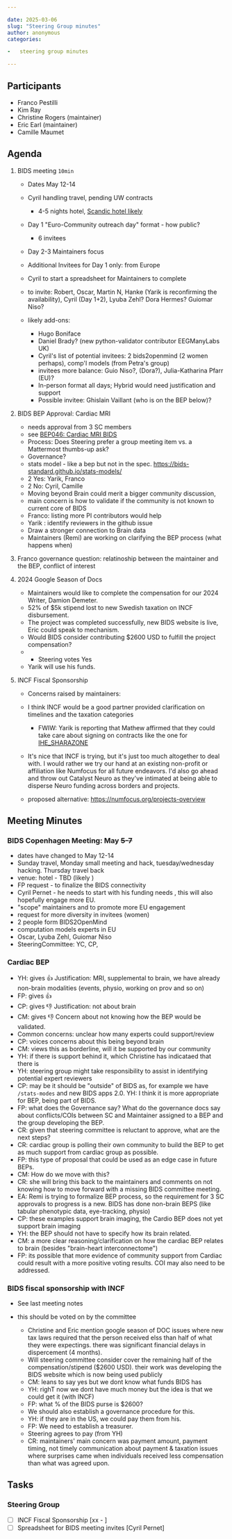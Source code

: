 ```yaml
---

date: 2025-03-06
slug: "Steering Group minutes"
author: anonymous
categories:

-   steering group minutes

---
```


<!-- more -->

## Participants

-   Franco Pestilli
-   Kim Ray
-   Christine Rogers (maintainer)
-   Eric Earl (maintainer)
-   Camille Maumet

## Agenda

1.  BIDS meeting `10min`
    -   Dates May 12-14

    -   Cyril handling travel, pending UW contracts

        -   4-5 nights hotel, [Scandic hotel likely](https://www.scandichotels.dk/hoteller/danmark/kobenhavn/scandic-sydhavnen?\&cmpid=ppc_BH2d\&s_kwcid=AL!7589!3!650888367006!e!!g!!scandic%20sydhavnen\&gad_source=1)

    -   Day 1 "Euro-Community outreach day" format - how public?
        -   6 invitees

    -   Day 2-3 Maintainers focus

    -   Additional Invitees for Day 1 only: from Europe

    -   Cyril to start a spreadsheet for Maintainers to complete

    -   to invite: Robert, Oscar, Martin N, Hanke (Yarik is reconfirming the availability), Cyril (Day 1+2), Lyuba Zehl? Dora Hermes? Guiomar Niso?

    -   likely add-ons:
        -   Hugo Boniface
        -   Daniel Brady? (new python-validator contributor EEGManyLabs UK)
        -   Cyril's list of potential invitees: 2 bids2openmind (2 women perhaps), comp'l models (from Petra's group)
        -   invitees more balance: Guio Niso?, (Dora?), Julia-Katharina Pfarr (EU)?
        -   In-person format all days; Hybrid would need justification and support
        -   Possible invitee: Ghislain Vaillant (who is on the BEP below)?

1.  BIDS BEP Approval: Cardiac MRI
    -   needs approval from 3 SC members
    -   see [BEP046: Cardiac MRI BIDS](https://github.com/bids-standard/bids-specification/issues/2011)
    -   Process: Does Steering prefer a group meeting item vs. a Mattermost thumbs-up ask?
    -   Governance?
    -   stats model - like a bep but not in the spec.  <https://bids-standard.github.io/stats-models/>
    -   2 Yes: Yarik, Franco
    -   2 No: Cyril, Camille
    -   Moving beyond Brain could merit a bigger community discussion,
    -   main concern is how to validate if the community is not known to current core of BIDS
    -   Franco: listing more PI contributors would help
    -   Yarik : identify reviewers in the github issue
    -   Draw a stronger connection to Brain data
    -   Maintainers (Remi) are working on clarifying the BEP process (what happens when)

1.  Franco governance question: relatinoship between the maintainer and the BEP, conflict of interest

1.  2024 Google Season of Docs
    -   Maintainers would like to complete the compensation for our 2024 Writer, Damion Demeter.
    -   52% of $5k stipend lost to new Swedish taxation on INCF disbursement.
    -   The project was completed successfully, new BIDS website is live, Eric could speak to mechanism.
    -   Would BIDS consider contributing $2600 USD to fulfill the project compensation?
    -   -   Steering votes Yes
    -   Yarik will use his funds.

1.  INCF Fiscal Sponsorship
    -   Concerns raised by maintainers:

    -   I think INCF would be a good partner provided clarification on timelines and the taxation categories
        -   FWIW: Yarik is reporting that Mathew affirmed that they could take care about signing on contracts like the one for [IHE\_SHARAZONE](https://www.ihe-europe.net/IHE_SHARAZONE)

    -   It's nice that INCF is trying, but it's just too much altogether to deal with. I would rather we try our hand at  an existing non-profit or affiliation like Numfocus for all future endeavors. I'd also go ahead and throw out Catalyst Neuro as they've intimated at being able to disperse Neuro funding across borders and projects.

    -   proposed alternative: <https://numfocus.org/projects-overview>

## Meeting Minutes

### BIDS Copenhagen Meeting: May ~~5-7~~

-   dates have changed to May 12-14
-   Sunday travel, Monday small meeting and hack, tuesday/wednesday hacking. Thursday travel back
-   venue: hotel - TBD (likely )
-   FP request - to finalize the BIDS connectivity
-   Cyril Pernet - he needs to start with his funding needs , this will also hopefully engage more EU.
-   "scope" maintainers and to promote more EU engagement
-   request for more diversity in invitees (women)
-   2 people form BIDS2OpenMind
-   computation models experts in EU
-   Oscar, Lyuba Zehl, Guiomar Niso
-   SteeringCommittee: YC, CP,

### Cardiac BEP

-   YH: gives :+1: Justification: MRI, supplemental to brain, we have already non-brain modalities (events, physio, working on prov and so on)
-   FP: gives :+1:
-   CP: gives :-1: Justification: not about brain
-   CM: gives :-1: Concern about not knowing how the BEP would be validated.
-   Common concerns: unclear how many experts could support/review
-   CP: voices concerns about this being beyond brain
-   CM: views this as borderline, will it be supported by our community
-   YH: if there is support behind it, which Christine has indicataed that there is
-   YH: steering group might take responsibility to assist in identifying potential expert reviewers
-   CP: may be it should be "outside" of BIDS as, for example we have `/stats-modes` and new BIDS apps 2.0. YH: I think it is more appropriate for BEP, being part of BIDS.
-   FP: what does the Governance say?  What do the governance docs say about conflicts/COIs between SC and Maintainer assigned to a BEP and the group developing the BEP.
-   CR: given that steering committee is reluctant to approve, what are the next steps?
-   CR: cardiac group is polling their own community to build the BEP to get as much support from cardiac group as possible.
-   FP: this type of proposal that could be used as an edge case in future BEPs.
-   CM: How do we move with this?
-   CR: she will bring this back to the maintainers and comments on not knowing how to move forward with a missing BIDS committee meeting.
-   EA: Remi is trying to formalize BEP process, so the requirement for 3 SC approvals to progress is a new.  BIDS has done non-brain BEPS (like tabular phenotypic data, eye-tracking, physio)
-   CP: these examples support brain imaging, the Cardio BEP does not yet support brain imaging
-   YH: the BEP should not have to specify how its brain related.
-   CM: a more clear reasoning/clarification on how the cardiac BEP relates to brain (besides "brain-heart interconnectome")
-   FP: its possible that more evidence of community support from Cardiac could result with a more positive voting results. COI may also need to be addressed.

### BIDS fiscal sponsorship with INCF

-   See last meeting notes

-   this should be voted on by the committee
    -   Christine and Eric mention google season of DOC issues where new tax laws required that the person received elss than half of what they were expectings.  there was significant financial delays in dispercement (4 months).
    -   Will steering committee consider cover the remaining half of the compensation/stipend ($2600 USD). their work was developing the BIDS website which is now being used publicly
    -   CM: leans to say yes but we dont know what funds BIDS has
    -   YH: righT now we dont have much money but the idea is that we could get it (with INCF)
    -   FP: what % of the BIDS purse is $2600?
    -   We should also establish a governance procedure for this.
    -   YH: if they are in the US, we could pay them from his.
    -   FP: We need to establish a treasurer.
    -   Steering agrees to pay (from YH)
    -   CR: maintainers' main concern was payment amount, payment timing, not timely communication about payment & taxation issues where surprises came when individuals received less compensation than what was agreed upon.

## Tasks

### Steering Group

-   [ ] INCF Fiscal Sponsorship \[xx - ]
-   [ ] Spreadsheet for BIDS meeting invites \[Cyril Pernet]
